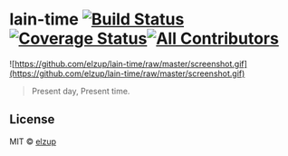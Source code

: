 # lain-time [![Build Status](https://travis-ci.org/elzup/lain-time.svg?branch=master)](https://travis-ci.org/elzup/lain-time) [![Coverage Status](https://coveralls.io/repos/github/elzup/lain-time/badge.svg?branch=master)](https://coveralls.io/github/elzup/lain-time?branch=master)[![All Contributors](https://img.shields.io/badge/all_contributors-1-orange.svg?style=flat-square)](#contributors)

![https://github.com/elzup/lain-time/raw/master/screenshot.gif](https://github.com/elzup/lain-time/raw/master/screenshot.gif)

> Present day, Present time.

## License

MIT © [elzup](http://elzup.com)
